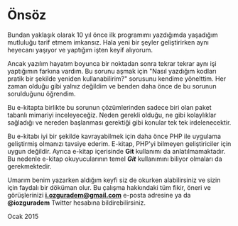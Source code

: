 # Önsöz 

Bundan yaklaşık olarak 10 yıl önce ilk programımı yazdığımda yaşadığım mutluluğu tarif etmem imkansız. Hala yeni bir şeyler geliştirirken aynı heyecanı yaşıyor ve yaptığım işten keyif alıyorum. 

Ancak yazılım hayatım boyunca bir noktadan sonra tekrar tekrar aynı işi yaptığımın farkına vardım. Bu sorunu aşmak için "Nasıl yazdığım kodları pratik bir şekilde yeniden kullanabilirim?" sorusunu kendime yönelttim. Her zaman olduğu gibi yalnız değildim ve benden daha önce de bu sorunun sorulduğunu öğrendim.

Bu e-kitapta birlikte bu sorunun çözümlerinden sadece biri olan paket tabanlı mimariyi inceleyeceğiz. Neden gerekli olduğu, ne gibi kolaylıklar sağladığı ve nereden başlanması gerektiği gibi konular tek tek irdelenecektir. 

Bu e-kitabı iyi bir şekilde kavrayabilmek için daha önce PHP ile uygulama geliştirmiş olmanızı tavsiye ederim. E-kitap, PHP'yi bilmeyen geliştiriciler için uygun değildir. Ayrıca e-kitap içerisinde **Git** kullanımı da anlatılmamaktadır. Bu nedenle e-kitap okuyucularının temel ***Git*** kullanımını biliyor olmaları da gerekmektedir. 

Umarım benim yazarken aldığım keyfi siz de okurken alabilirsiniz ve sizin için faydalı bir döküman olur. Bu çalışma hakkındaki tüm fikir, öneri ve görüşlerinizi **i.ozguradem@gmail.com** e-posta adresine ya da **@iozguradem** Twitter hesabına bildirebilirsiniz.

Ocak 2015
